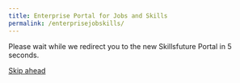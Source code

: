 ```yaml
---
title: Enterprise Portal for Jobs and Skills
permalink: /enterprisejobskills/
---
```


Please wait while we redirect you to the new Skillsfuture Portal in 5 seconds.

<a class="btn" href="https://skillsfuture.gobusiness.gov.sg/support-and-programmes/" target="_blank" rel="noopener">Skip ahead</a>


<meta http-equiv='Refresh' content='5;url=https://skillsfuture.gobusiness.gov.sg/support-and-programmes/'>

<!-- <script src="/jquery/interim-page-refresh.js"></script> -->